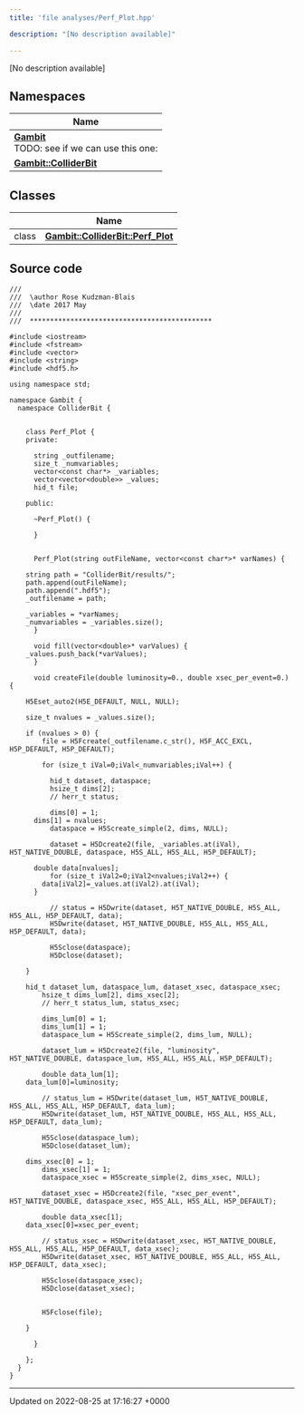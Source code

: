 ```yaml
---
title: 'file analyses/Perf_Plot.hpp'

description: "[No description available]"

---
```







[No description available]

## Namespaces

| Name           |
| -------------- |
| **[Gambit](/documentation/code/namespaces/namespacegambit/)** <br>TODO: see if we can use this one:  |
| **[Gambit::ColliderBit](/documentation/code/namespaces/namespacegambit_1_1colliderbit/)**  |

## Classes

|                | Name           |
| -------------- | -------------- |
| class | **[Gambit::ColliderBit::Perf_Plot](/documentation/code/classes/classgambit_1_1colliderbit_1_1perf__plot/)**  |




## Source code

```
///
///  \author Rose Kudzman-Blais
///  \date 2017 May
///
///  *********************************************

#include <iostream>
#include <fstream>
#include <vector>
#include <string>
#include <hdf5.h>

using namespace std;

namespace Gambit {
  namespace ColliderBit {


    class Perf_Plot {
    private:

      string _outfilename;
      size_t _numvariables;   
      vector<const char*> _variables;
      vector<vector<double>> _values;
      hid_t file;

    public:

      ~Perf_Plot() {

      }


      Perf_Plot(string outFileName, vector<const char*>* varNames) {

    string path = "ColliderBit/results/";
    path.append(outFileName);
    path.append(".hdf5");
    _outfilename = path;

    _variables = *varNames;
    _numvariables = _variables.size(); 
      }

      void fill(vector<double>* varValues) {
    _values.push_back(*varValues);
      }

      void createFile(double luminosity=0., double xsec_per_event=0.) {
    
    H5Eset_auto2(H5E_DEFAULT, NULL, NULL);
    
    size_t nvalues = _values.size();    
        
    if (nvalues > 0) {
        file = H5Fcreate(_outfilename.c_str(), H5F_ACC_EXCL, H5P_DEFAULT, H5P_DEFAULT);

        for (size_t iVal=0;iVal<_numvariables;iVal++) { 

          hid_t dataset, dataspace;
          hsize_t dims[2];
          // herr_t status;

          dims[0] = 1;
      dims[1] = nvalues;
          dataspace = H5Screate_simple(2, dims, NULL);

          dataset = H5Dcreate2(file, _variables.at(iVal), H5T_NATIVE_DOUBLE, dataspace, H5S_ALL, H5S_ALL, H5P_DEFAULT); 
          
      double data[nvalues];
          for (size_t iVal2=0;iVal2<nvalues;iVal2++) {
        data[iVal2]=_values.at(iVal2).at(iVal);
      }

          // status = H5Dwrite(dataset, H5T_NATIVE_DOUBLE, H5S_ALL, H5S_ALL, H5P_DEFAULT, data);
          H5Dwrite(dataset, H5T_NATIVE_DOUBLE, H5S_ALL, H5S_ALL, H5P_DEFAULT, data);

          H5Sclose(dataspace);
          H5Dclose(dataset);

    }

    hid_t dataset_lum, dataspace_lum, dataset_xsec, dataspace_xsec;
        hsize_t dims_lum[2], dims_xsec[2];
        // herr_t status_lum, status_xsec;

        dims_lum[0] = 1;
        dims_lum[1] = 1;
        dataspace_lum = H5Screate_simple(2, dims_lum, NULL);

        dataset_lum = H5Dcreate2(file, "luminosity", H5T_NATIVE_DOUBLE, dataspace_lum, H5S_ALL, H5S_ALL, H5P_DEFAULT);

        double data_lum[1];
    data_lum[0]=luminosity;

        // status_lum = H5Dwrite(dataset_lum, H5T_NATIVE_DOUBLE, H5S_ALL, H5S_ALL, H5P_DEFAULT, data_lum);
        H5Dwrite(dataset_lum, H5T_NATIVE_DOUBLE, H5S_ALL, H5S_ALL, H5P_DEFAULT, data_lum);

        H5Sclose(dataspace_lum);
        H5Dclose(dataset_lum);
        
    dims_xsec[0] = 1;
        dims_xsec[1] = 1;
        dataspace_xsec = H5Screate_simple(2, dims_xsec, NULL);

        dataset_xsec = H5Dcreate2(file, "xsec_per_event", H5T_NATIVE_DOUBLE, dataspace_xsec, H5S_ALL, H5S_ALL, H5P_DEFAULT);

        double data_xsec[1];
    data_xsec[0]=xsec_per_event;

        // status_xsec = H5Dwrite(dataset_xsec, H5T_NATIVE_DOUBLE, H5S_ALL, H5S_ALL, H5P_DEFAULT, data_xsec);
        H5Dwrite(dataset_xsec, H5T_NATIVE_DOUBLE, H5S_ALL, H5S_ALL, H5P_DEFAULT, data_xsec);

        H5Sclose(dataspace_xsec);
        H5Dclose(dataset_xsec);


        H5Fclose(file); 
    
    }

      }

    };
  }
}
```


-------------------------------

Updated on 2022-08-25 at 17:16:27 +0000
